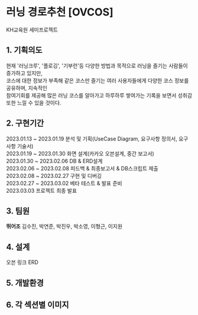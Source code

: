 # 러닝 경로추천 [OVCOS]
KH교육원 세미프로젝트

## 1. 기획의도

현재 '러닝크루', '플로깅', '기부런'등 다양한 방법과 목적으로 러닝을 즐기는 사람들이 증가하고 있지만,  
코스에 대한 정보가 부족해 같은 코스만 즐기는 여러 사용자들에게 다양한 코스 정보를 공유하며, 지속적인  
참여기회를 제공해 많은 러닝 코스를 알아가고 하루하루 쌓여가는 기록을 보면서 성취감 또한 느낄 수 있을 것이다.

## 2. 구현기간

2023.01.13 ~ 2023.01.19 분석 및 기획(UseCase Diagram, 요구사항 정의서, 요구사항 기술서)    
2023.01.19 ~ 2023.01.30 화면 설계(카카오 오븐설계, 중간 보고서)  
2023.01.30 ~ 2023.02.06 DB & ERD설계  
2023.02.06 ~ 2023.02.08 피드백 & 최종보고서 & DB스크립트 제출  
2023.02.08 ~ 2023.02.27 구현 및 디버깅  
2023.02.27 ~ 2023.03.02 베타 테스트 & 발표 준비  
2023.03.03 프로젝트 최종 발표



## 3. 팀원
<b>뛰어조</b> 김수진, 박연준, 박진우, 박소영, 이형근, 이지원

## 4. 설계
오븐 링크
ERD

## 5. 개발환경

## 6. 각 섹션별 이미지
